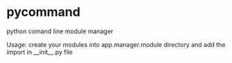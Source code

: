 pycommand
=========

python comand line module manager


Usage:
 create your modules into app.manager.module directory and add the import in \_\_init\_\_.py file
 
